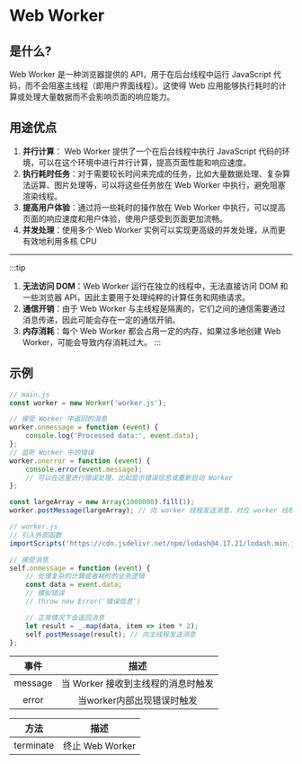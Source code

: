 # Web Worker

## 是什么?

Web Worker 是一种浏览器提供的 API，用于在后台线程中运行 JavaScript 代码，而不会阻塞主线程（即用户界面线程）。这使得 Web
应用能够执行耗时的计算或处理大量数据而不会影响页面的响应能力。

## 用途优点

1. **并行计算**： Web Worker 提供了一个在后台线程中执行 JavaScript 代码的环境，可以在这个环境中进行并行计算，提高页面性能和响应速度。
2. **执行耗时任务**：对于需要较长时间来完成的任务，比如大量数据处理、复杂算法运算、图片处理等，可以将这些任务放在 Web Worker
   中执行，避免阻塞渲染线程。
3. **提高用户体验**：通过将一些耗时的操作放在 Web Worker 中执行，可以提高页面的响应速度和用户体验，使用户感受到页面更加流畅。
4. **并发处理**：使用多个 Web Worker 实例可以实现更高级的并发处理，从而更有效地利用多核 CPU

---
:::tip

1. **无法访问 DOM**：Web Worker 运行在独立的线程中，无法直接访问 DOM 和一些浏览器 API，因此主要用于处理纯粹的计算任务和网络请求。
2. **通信开销**：由于 Web Worker 与主线程是隔离的，它们之间的通信需要通过消息传递，因此可能会存在一定的通信开销。
3. **内存消耗**：每个 Web Worker 都会占用一定的内存，如果过多地创建 Web Worker，可能会导致内存消耗过大。
   :::

## 示例

```js
// main.js
const worker = new Worker('worker.js');

// 接受 Worker 中返回的消息
worker.onmessage = function (event) {
    console.log('Processed data:', event.data);
};
// 监听 Worker 中的错误
worker.onerror = function (event) {
    console.error(event.message);
    // 可以在这里进行错误处理，比如显示错误信息或重新启动 Worker
};

const largeArray = new Array(1000000).fill(1);
worker.postMessage(largeArray); // 向 worker 线程发送消息，对应 worker 线程中的 event.data
```

```js
// worker.js
// 引入外部函数
importScripts('https://cdn.jsdelivr.net/npm/lodash@4.17.21/lodash.min.js');

// 接受消息
self.onmessage = function (event) {
    // 处理复杂的计算或者耗时的业务逻辑
    const data = event.data;
    // 模拟错误
    // throw new Error('错误信息')

    // 正常情况下会返回消息
    let result = _.map(data, item => item * 2);
    self.postMessage(result); // 向主线程发送消息
};
```

| 事件 | 描述 |
|:------------:|:----------------------------:|
| message | 当 Worker 接收到主线程的消息时触发 |
| error | 当worker内部出现错误时触发 |

|   方法    | 描述 |
|:-------:|:----------------------------:|
| terminate | 终止 Web Worker |

	
	
	

